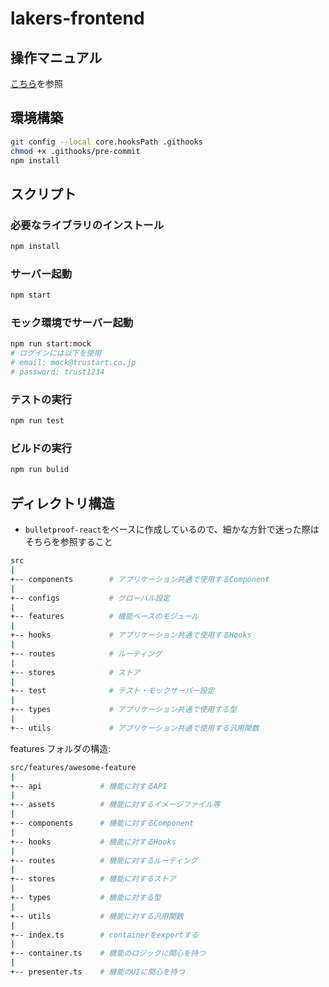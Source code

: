 # lakers-frontend

## 操作マニュアル

[こちら](https://www.notion.so/trustart/a11d52b037224591a30999b2a672e14b)を参照

## 環境構築

```bash
git config --local core.hooksPath .githooks
chmod +x .githooks/pre-commit
npm install
```

## スクリプト

### 必要なライブラリのインストール

```bash
npm install
```

### サーバー起動

```bash
npm start
```

### モック環境でサーバー起動

```bash
npm run start:mock
# ログインには以下を使用
# email: mock@trustart.co.jp
# password: trust1234
```

### テストの実行

```bash
npm run test
```

### ビルドの実行

```bash
npm run bulid
```

## ディレクトリ構造

- `bulletproof-react`をベースに作成しているので、細かな方針で迷った際はそちらを参照すること

```sh
src
|
+-- components        # アプリケーション共通で使用するComponent
|
+-- configs           # グローバル設定
|
+-- features          # 機能ベースのモジュール
|
+-- hooks             # アプリケーション共通で使用するHooks
|
+-- routes            # ルーティング
|
+-- stores            # ストア
|
+-- test              # テスト・モックサーバー設定
|
+-- types             # アプリケーション共通で使用する型
|
+-- utils             # アプリケーション共通で使用する汎用関数
```

features フォルダの構造:

```sh
src/features/awesome-feature
|
+-- api             # 機能に対するAPI
|
+-- assets          # 機能に対するイメージファイル等
|
+-- components      # 機能に対するComponent
|
+-- hooks           # 機能に対するHooks
|
+-- routes          # 機能に対するルーティング
|
+-- stores          # 機能に対するストア
|
+-- types           # 機能に対する型
|
+-- utils           # 機能に対する汎用関数
|
+-- index.ts        # containerをexportする
|
+-- container.ts    # 機能のロジックに関心を持つ
|
+-- presenter.ts    # 機能のUIに関心を持つ
```

